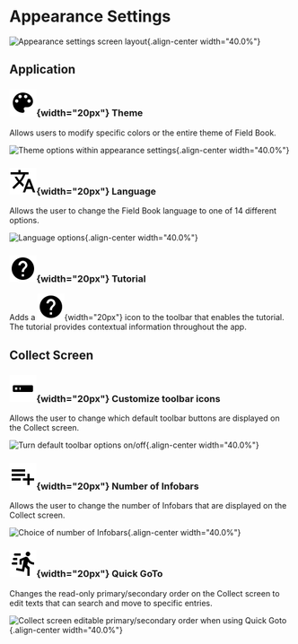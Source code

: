 Appearance Settings
===================

![Appearance settings screen
layout](/_static/images/settings/appearance/settings_appearance_framed.png){.align-center
width="40.0%"}

Application
-----------

### ![theme](/_static/icons/settings/appearance/palette.png){width="20px"} Theme

Allows users to modify specific colors or the entire theme of Field
Book.

![Theme options within appearance
settings](/_static/images/settings/appearance/settings_appearance_theme_framed.png){.align-center
width="40.0%"}

### ![language](/_static/icons/settings/appearance/translate.png){width="20px"} Language

Allows the user to change the Field Book language to one of 14 different
options.

![Language
options](/_static/images/settings/appearance/settings_appearance_language_framed.png){.align-center
width="40.0%"}

### ![tutorial](/_static/icons/settings/appearance/help-circle.png){width="20px"} Tutorial

Adds a
![tutorial](/_static/icons/settings/appearance/help-circle.png){width="20px"}
icon to the toolbar that enables the tutorial. The tutorial provides
contextual information throughout the app.

Collect Screen
--------------

### ![icons](/_static/icons/settings/appearance/server-minus.png){width="20px"} Customize toolbar icons

Allows the user to change which default toolbar buttons are displayed on
the Collect screen.

![Turn default toolbar options
on/off](/_static/images/settings/appearance/settings_appearance_toolbar_framed.png){.align-center
width="40.0%"}

### ![infobars](/_static/icons/settings/appearance/playlist-plus.png){width="20px"} Number of Infobars

Allows the user to change the number of Infobars that are displayed on
the Collect screen.

![Choice of number of
Infobars](/_static/images/settings/appearance/settings_appearance_number_infobars.png){.align-center
width="40.0%"}

### ![goto](/_static/icons/settings/appearance/run-fast.png){width="20px"} Quick GoTo

Changes the read-only primary/secondary order on the Collect screen to
edit texts that can search and move to specific entries.

![Collect screen editable primary/secondary order when using Quick
Goto](/_static/images/settings/appearance/settings_appearance_quick_goto.png){.align-center
width="40.0%"}
